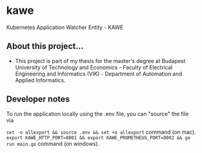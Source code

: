 # kawe
Kubernetes Application Watcher Entity - KAWE

## About this project...
 * This project is part of my thesis for the master's degree at Budapest University of Technology and Economics - Faculty of Electrical Engineering and Informatics (VIK) - Department of Automation and Applied Informatics.

## Developer notes

To run the application locally using the .env file, you can "source" the file via

`set -o allexport && source .env && set +o allexport` command (on mac).
`export KAWE_HTTP_PORT=8001 && export KAWE_PROMETHEUS_PORT=8002 && go run main.go` command (on windows).

